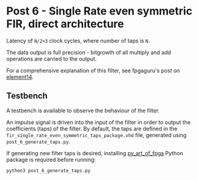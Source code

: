 # Post 6 - Single Rate even symmetric FIR, direct architecture
Latency of `N/2+3` clock cycles, where number of taps is `N`.

The data output is full precision - bitgrowth of all multiply and add operations are carried to the output.

For a comprehensive explanation of this filter, see fpgaguru's post on [element14](https://community.element14.com/technologies/fpga-group/b/blog/posts/the-art-of-fpga-design-season-2---post-5).

## Testbench
A testbench is available to observe the behaviour of the filter.

An impulse signal is driven into the input of the filter in order to output the coefficients (taps) of the filter. By default, the taps are defined in the `fir_single_rate_even_symmetric_taps_package.vhd` file, generated using `post_6_generate_taps.py`.

If generating new filter taps is desired, installing [py_art_of_fpga](https://github.com/scottshuynh/art-of-fpga-season-2/tree/main/python) Python package is required before running:
```sh
python3 post_6_generate_taps.py
```
